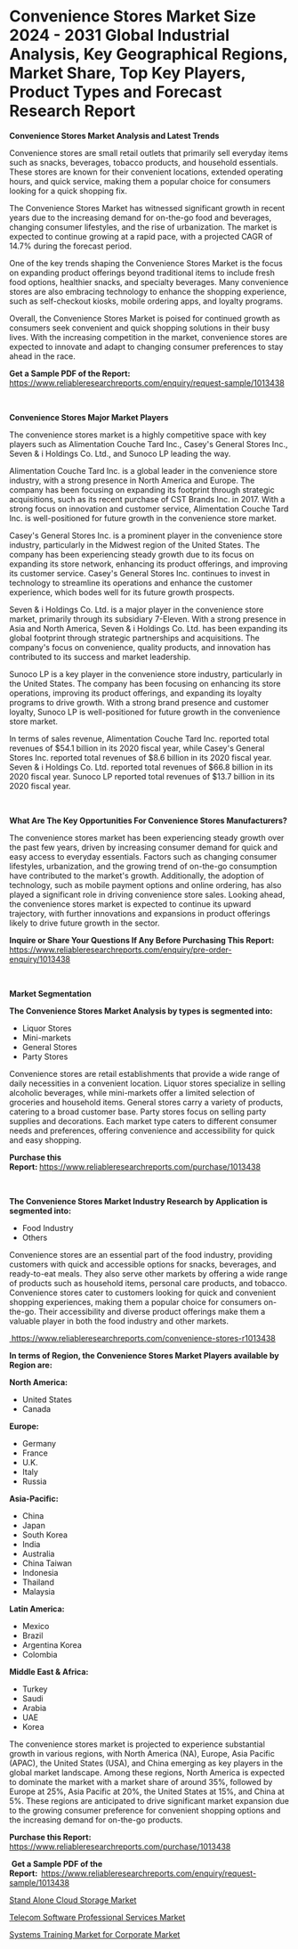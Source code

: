 <p><h1>Convenience Stores Market Size 2024 - 2031 Global Industrial Analysis, Key Geographical Regions, Market Share, Top Key Players, Product Types and Forecast Research Report</h1></p><p><strong>Convenience Stores Market Analysis and Latest Trends</strong></p>
<p><p>Convenience stores are small retail outlets that primarily sell everyday items such as snacks, beverages, tobacco products, and household essentials. These stores are known for their convenient locations, extended operating hours, and quick service, making them a popular choice for consumers looking for a quick shopping fix.</p><p>The Convenience Stores Market has witnessed significant growth in recent years due to the increasing demand for on-the-go food and beverages, changing consumer lifestyles, and the rise of urbanization. The market is expected to continue growing at a rapid pace, with a projected CAGR of 14.7% during the forecast period.</p><p>One of the key trends shaping the Convenience Stores Market is the focus on expanding product offerings beyond traditional items to include fresh food options, healthier snacks, and specialty beverages. Many convenience stores are also embracing technology to enhance the shopping experience, such as self-checkout kiosks, mobile ordering apps, and loyalty programs.</p><p>Overall, the Convenience Stores Market is poised for continued growth as consumers seek convenient and quick shopping solutions in their busy lives. With the increasing competition in the market, convenience stores are expected to innovate and adapt to changing consumer preferences to stay ahead in the race.</p></p>
<p><strong>Get a Sample PDF of the Report:&nbsp;</strong> <a href="https://www.reliableresearchreports.com/enquiry/request-sample/1013438">https://www.reliableresearchreports.com/enquiry/request-sample/1013438</a></p>
<p>&nbsp;</p>
<p><strong>Convenience Stores Major Market Players</strong></p>
<p><p>The convenience stores market is a highly competitive space with key players such as Alimentation Couche Tard Inc., Casey's General Stores Inc., Seven & i Holdings Co. Ltd., and Sunoco LP leading the way. </p><p>Alimentation Couche Tard Inc. is a global leader in the convenience store industry, with a strong presence in North America and Europe. The company has been focusing on expanding its footprint through strategic acquisitions, such as its recent purchase of CST Brands Inc. in 2017. With a strong focus on innovation and customer service, Alimentation Couche Tard Inc. is well-positioned for future growth in the convenience store market.</p><p>Casey's General Stores Inc. is a prominent player in the convenience store industry, particularly in the Midwest region of the United States. The company has been experiencing steady growth due to its focus on expanding its store network, enhancing its product offerings, and improving its customer service. Casey's General Stores Inc. continues to invest in technology to streamline its operations and enhance the customer experience, which bodes well for its future growth prospects.</p><p>Seven & i Holdings Co. Ltd. is a major player in the convenience store market, primarily through its subsidiary 7-Eleven. With a strong presence in Asia and North America, Seven & i Holdings Co. Ltd. has been expanding its global footprint through strategic partnerships and acquisitions. The company's focus on convenience, quality products, and innovation has contributed to its success and market leadership.</p><p>Sunoco LP is a key player in the convenience store industry, particularly in the United States. The company has been focusing on enhancing its store operations, improving its product offerings, and expanding its loyalty programs to drive growth. With a strong brand presence and customer loyalty, Sunoco LP is well-positioned for future growth in the convenience store market.</p><p>In terms of sales revenue, Alimentation Couche Tard Inc. reported total revenues of $54.1 billion in its 2020 fiscal year, while Casey's General Stores Inc. reported total revenues of $8.6 billion in its 2020 fiscal year. Seven & i Holdings Co. Ltd. reported total revenues of $66.8 billion in its 2020 fiscal year. Sunoco LP reported total revenues of $13.7 billion in its 2020 fiscal year.</p></p>
<p>&nbsp;</p>
<p><strong>What Are The Key Opportunities For Convenience Stores Manufacturers?</strong></p>
<p><p>The convenience stores market has been experiencing steady growth over the past few years, driven by increasing consumer demand for quick and easy access to everyday essentials. Factors such as changing consumer lifestyles, urbanization, and the growing trend of on-the-go consumption have contributed to the market's growth. Additionally, the adoption of technology, such as mobile payment options and online ordering, has also played a significant role in driving convenience store sales. Looking ahead, the convenience stores market is expected to continue its upward trajectory, with further innovations and expansions in product offerings likely to drive future growth in the sector.</p></p>
<p><strong>Inquire or Share Your Questions If Any Before Purchasing This Report:</strong> <a href="https://www.reliableresearchreports.com/enquiry/pre-order-enquiry/1013438">https://www.reliableresearchreports.com/enquiry/pre-order-enquiry/1013438</a></p>
<p>&nbsp;</p>
<p><strong>Market Segmentation</strong></p>
<p><strong>The Convenience Stores Market Analysis by types is segmented into:</strong></p>
<p><ul><li>Liquor Stores</li><li>Mini-markets</li><li>General Stores</li><li>Party Stores</li></ul></p>
<p><p>Convenience stores are retail establishments that provide a wide range of daily necessities in a convenient location. Liquor stores specialize in selling alcoholic beverages, while mini-markets offer a limited selection of groceries and household items. General stores carry a variety of products, catering to a broad customer base. Party stores focus on selling party supplies and decorations. Each market type caters to different consumer needs and preferences, offering convenience and accessibility for quick and easy shopping.</p></p>
<p><strong>Purchase this Report:&nbsp;</strong><a href="https://www.reliableresearchreports.com/purchase/1013438">https://www.reliableresearchreports.com/purchase/1013438</a></p>
<p>&nbsp;</p>
<p><strong>The Convenience Stores Market Industry Research by Application is segmented into:</strong></p>
<p><ul><li>Food Industry</li><li>Others</li></ul></p>
<p><p>Convenience stores are an essential part of the food industry, providing customers with quick and accessible options for snacks, beverages, and ready-to-eat meals. They also serve other markets by offering a wide range of products such as household items, personal care products, and tobacco. Convenience stores cater to customers looking for quick and convenient shopping experiences, making them a popular choice for consumers on-the-go. Their accessibility and diverse product offerings make them a valuable player in both the food industry and other markets.</p></p>
<p><a href="https://www.reliableresearchreports.com/convenience-stores-r1013438">&nbsp;https://www.reliableresearchreports.com/convenience-stores-r1013438</a></p>
<p><strong>In terms of Region, the Convenience Stores Market Players available by Region are:</strong></p>
<p>
    <p> <strong> North America: </strong>
        <ul>
            <li>United States</li>
            <li>Canada</li>
        </ul>
        </p> 
    <p> <strong> Europe: </strong>
        <ul>
            <li>Germany</li>
            <li>France</li>
            <li>U.K.</li>
            <li>Italy</li>
            <li>Russia</li>
        </ul>
        </p> 
    <p> <strong> Asia-Pacific: </strong>
        <ul>
            <li>China</li>
            <li>Japan</li>
            <li>South Korea</li>
            <li>India</li>
            <li>Australia</li>
            <li>China Taiwan</li>
            <li>Indonesia</li>
            <li>Thailand</li>
            <li>Malaysia</li>
        </ul>
        </p> 
    <p> <strong> Latin America: </strong>
        <ul>
            <li>Mexico</li>
            <li>Brazil</li>
            <li>Argentina Korea</li>
            <li>Colombia</li>
        </ul>
        </p> 
    <p> <strong> Middle East & Africa: </strong>
        <ul>
            <li>Turkey</li>
            <li>Saudi</li>
            <li>Arabia</li>
            <li>UAE</li>
            <li>Korea</li>
        </ul>
    </p>
    </p>
<p><p>The convenience stores market is projected to experience substantial growth in various regions, with North America (NA), Europe, Asia Pacific (APAC), the United States (USA), and China emerging as key players in the global market landscape. Among these regions, North America is expected to dominate the market with a market share of around 35%, followed by Europe at 25%, Asia Pacific at 20%, the United States at 15%, and China at 5%. These regions are anticipated to drive significant market expansion due to the growing consumer preference for convenient shopping options and the increasing demand for on-the-go products.</p></p>
<p><strong>Purchase this Report: </strong><a href="https://www.reliableresearchreports.com/purchase/1013438">https://www.reliableresearchreports.com/purchase/1013438</a></p>
<p>&nbsp;<strong>Get a Sample PDF of the Report:&nbsp;&nbsp;</strong><a href="https://www.reliableresearchreports.com/enquiry/request-sample/1013438">https://www.reliableresearchreports.com/enquiry/request-sample/1013438</a></p>
<p><strong></strong></p>
<p><p><a href="https://www.linkedin.com/pulse/decoding-stand-alone-cloud-storage-market-metrics-share-vjxje">Stand Alone Cloud Storage Market</a></p><p><a href="https://www.linkedin.com/pulse/telecom-software-professional-servicesnbspmarket-focuses-market-2sf3c">Telecom Software Professional Services Market</a></p><p><a href="https://www.linkedin.com/pulse/decoding-systems-training-market-corporate-metrics-share-trends-vxlvc">Systems Training Market for Corporate Market</a></p></p>